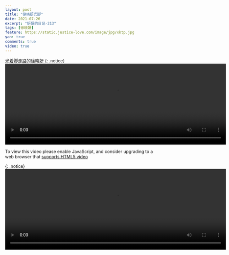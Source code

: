 ```yaml
---
layout: post
title: "徐晓妍光脚"
date: 2021-07-26
excerpt: "妍妍的日记-213"
tags: [徐晓妍]
feature: https://static.justice-love.com/image/jpg/xktp.jpg
yan: true
comments: true
video: true
---
```

光着脚走路的徐晓妍
{: .notice}
<video id="my-video" class="video-js vjs-16-9 clipboard" controls preload="auto" width="722" height="264" data-setup="{}">
    <source src="{{ site.staticUrl }}/yanyan/video/IMG_0523_i4ee2edd6edde11eb9ff1525400f2ffd9.mp4" type='video/mp4'>
    <p class="vjs-no-js">
        To view this video please enable JavaScript, and consider upgrading to a web browser that
        <a href="http://videojs.com/html5-video-support/" target="_blank">supports HTML5 video</a>
    </p>
</video>
{: .notice}
<video id="my-video" class="video-js vjs-16-9 clipboard" controls preload="auto" width="722" height="264" data-setup="{}">
    <source src="{{ site.staticUrl }}/yanyan/video/IMG_0524_i508592d4edde11eb9ff1525400f2ffd9.mp4" type='video/mp4'>
    <p class="vjs-no-js">
        To view this video please enable JavaScript, and consider upgrading to a web browser that
        <a href="http://videojs.com/html5-video-support/" target="_blank">supports HTML5 video</a>
    </p>
</video>
